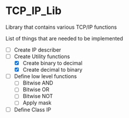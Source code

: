 # TCP_IP_Lib
Library that contains various TCP/IP functions

List of things that are needed to be implemented

- [ ] Create IP describer
- [ ] Create Utility functions
	- [X]  Create binary to decimal 
	- [X]  Create decimal to binary
	
- [ ] Define low level functions
	- [ ] Bitwise AND
	- [ ] Bitwise OR
	- [ ] Bitwise NOT
	- [ ] Apply mask
- [ ] Define Class IP
